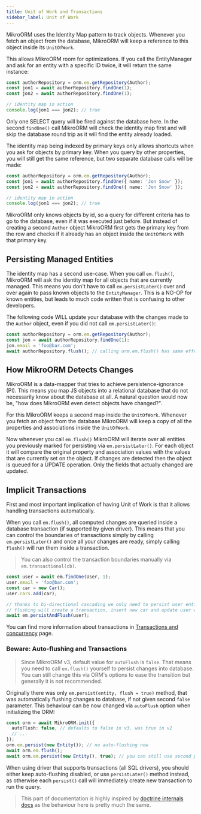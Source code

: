 ```yaml
---
title: Unit of Work and Transactions
sidebar_label: Unit of Work
---
```


MikroORM uses the Identity Map pattern to track objects. Whenever you fetch an object from the database, MikroORM will keep a reference to this object inside its `UnitOfWork`.

This allows MikroORM room for optimizations. If you call the EntityManager and ask for an entity with a specific ID twice, it will return the same instance:

```typescript
const authorRepository = orm.em.getRepository(Author);
const jon1 = await authorRepository.findOne(1);
const jon2 = await authorRepository.findOne(1);

// identity map in action
console.log(jon1 === jon2); // true
```

Only one SELECT query will be fired against the database here. In the second `findOne()` call MikroORM will check the identity map first and will skip the database round trip as it will find the entity already loaded.

The identity map being indexed by primary keys only allows shortcuts when you ask for objects by primary key. When you query by other properties, you will still get the same reference, but two separate database calls will be made:

```typescript
const authorRepository = orm.em.getRepository(Author);
const jon1 = await authorRepository.findOne({ name: 'Jon Snow' });
const jon2 = await authorRepository.findOne({ name: 'Jon Snow' });

// identity map in action
console.log(jon1 === jon2); // true
```

MikroORM only knows objects by id, so a query for different criteria has to go to the database, even if it was executed just before. But instead of creating a second `Author` object MikroORM first gets the primary key from the row and checks if it already has an object inside the `UnitOfWork` with that primary key.

## Persisting Managed Entities

The identity map has a second use-case. When you call `em.flush()`, MikroORM will ask the identity map for all objects that are currently managed. This means you don't have to call `em.persistLater()` over and over again to pass known objects to the `EntityManager`. This is a NO-OP for known entities, but leads to much code written that is confusing to other developers.

The following code WILL update your database with the changes made to the `Author` object, even if you did not call `em.persistLater()`:

```typescript
const authorRepository = orm.em.getRepository(Author);
const jon = await authorRepository.findOne(1);
jon.email = 'foo@bar.com';
await authorRepository.flush(); // calling orm.em.flush() has same effect
```

## How MikroORM Detects Changes

MikroORM is a data-mapper that tries to achieve persistence-ignorance (PI). This means you map JS objects into a relational database that do not necessarily know about the database at all. A natural question would now be, "how does MikroORM even detect objects have changed?".

For this MikroORM keeps a second map inside the `UnitOfWork`. Whenever you fetch an object from the database MikroORM will keep a copy of all the properties and associations inside the `UnitOfWork`.

Now whenever you call `em.flush()` MikroORM will iterate over all entities you previously marked for persisting via `em.persistLater()`. For each object it will compare the original property and association values with the values that are currently set on the object. If changes are detected then the object is queued for a UPDATE operation. Only the fields that actually changed are updated.

## Implicit Transactions

First and most important implication of having Unit of Work is that it allows handling transactions automatically.

When you call `em.flush()`, all computed changes are queried inside a database transaction (if supported by given driver). This means that you can control the boundaries of transactions simply by calling `em.persistLater()` and once all your changes are ready, simply calling `flush()` will run them inside a transaction.

> You can also control the transaction boundaries manually via `em.transactional(cb)`.

```typescript
const user = await em.findOne(User, 1);
user.email = 'foo@bar.com';
const car = new Car();
user.cars.add(car);

// thanks to bi-directional cascading we only need to persist user entity
// flushing will create a transaction, insert new car and update user with new email
await em.persistAndFlush(user);
```

You can find more information about transactions in [Transactions and concurrency](transactions.md) page.

### Beware: Auto-flushing and Transactions

> Since MikroORM v3, default value for `autoFlush` is `false`. That means you need to call `em.flush()` yourself to persist changes into database. You can still change this via ORM's options to ease the transition but generally it is not recommended.

Originally there was only `em.persist(entity, flush = true)` method, that was automatically flushing changes to database, if not given second `false` parameter. This behaviour can be now changed via `autoFlush` option when initializing the ORM:

```typescript
const orm = await MikroORM.init({
  autoFlush: false, // defaults to false in v3, was true in v2
  // ...
});
orm.em.persist(new Entity()); // no auto-flushing now
await orm.em.flush();
await orm.em.persist(new Entity(), true); // you can still use second parameter to auto-flush
```

When using driver that supports transactions (all SQL drivers), you should either keep auto-flushing disabled, or use `persistLater()` method instead, as otherwise each `persist()` call will immediately create new transaction to run the query.

> This part of documentation is highly inspired by [doctrine internals docs](https://www.doctrine-project.org/projects/doctrine-orm/en/2.6/reference/unitofwork.html) as the behaviour here is pretty much the same.
